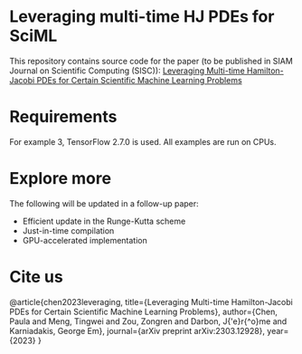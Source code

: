# Leveraging multi-time HJ PDEs for SciML
This repository contains source code for the paper (to be published in SIAM Journal on Scientific Computing (SISC)): [Leveraging Multi-time Hamilton-Jacobi PDEs for Certain Scientific Machine Learning Problems](https://arxiv.org/abs/2303.12928)

# Requirements
For example 3, TensorFlow 2.7.0 is used. All examples are run on CPUs.

# Explore more
The following will be updated in a follow-up paper:
- Efficient update in the Runge-Kutta scheme
- Just-in-time compilation
- GPU-accelerated implementation

# Cite us
@article{chen2023leveraging,
  title={Leveraging Multi-time Hamilton-Jacobi PDEs for Certain Scientific Machine Learning Problems},
  author={Chen, Paula and Meng, Tingwei and Zou, Zongren and Darbon, J{\'e}r{\^o}me and Karniadakis, George Em},
  journal={arXiv preprint arXiv:2303.12928},
  year={2023}
}
